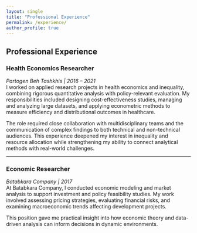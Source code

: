 ```yaml
---
layout: single
title: "Professional Experience"
permalink: /experience/
author_profile: true
---
```


## Professional Experience

### Health Economics Researcher
*Partogen Beh Tashkhis | 2016 – 2021*  
I worked on applied research projects in health economics and inequality, combining rigorous quantitative analysis with policy-relevant evaluation. My responsibilities included designing cost-effectiveness studies, managing and analyzing large datasets, and applying econometric methods to measure efficiency and distributional outcomes in healthcare.  

The role required close collaboration with multidisciplinary teams and the communication of complex findings to both technical and non-technical audiences. This experience deepened my interest in inequality and resource allocation while strengthening my ability to connect analytical methods with real-world challenges.  

---

### Economic Researcher  
*Batabkara Company | 2017*  
At Batabkara Company, I conducted economic modeling and market analysis to support investment and policy feasibility studies. My work involved assessing pricing strategies, evaluating financial risks, and examining macroeconomic trends affecting development projects.  

This position gave me practical insight into how economic theory and data-driven analysis can inform decisions in dynamic environments.  
